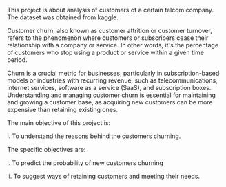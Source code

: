 This project is about analysis of customers of a certain telcom company. The dataset was obtained from kaggle.

Customer churn, also known as customer attrition or customer turnover, refers to the phenomenon where customers or subscribers cease their relationship with a company or service. In other words, it's the percentage of customers who stop using a product or service within a given time period.

Churn is a crucial metric for businesses, particularly in subscription-based models or industries with recurring revenue, such as telecommunications, internet services, software as a service (SaaS), and subscription boxes. Understanding and managing customer churn is essential for maintaining and growing a customer base, as acquiring new customers can be more expensive than retaining existing ones.

The main objective of this project is:

  i. To understand the reasons behind the customers churning.

The specific objectives are:

  i. To predict the probability of new customers churning
  
  ii. To suggest ways of retaining customers and meeting their needs.
